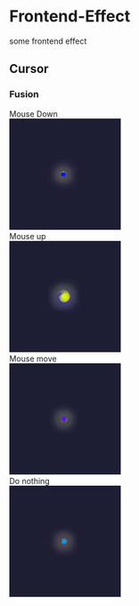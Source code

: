 # Frontend-Effect
some frontend effect
## Cursor
### Fusion
Mouse Down  
![Mouse Down](https://github.com/Alcostein/Frontend-Effect/blob/main/sample/Fusion_MouseDown.gif)  
Mouse up  
![Mouse up](https://github.com/Alcostein/Frontend-Effect/blob/main/sample/Fusion_MouseUp.gif)  
Mouse move  
![Mouse move](https://github.com/Alcostein/Frontend-Effect/blob/main/sample/Fusion_MouseMove.gif)  
Do nothing  
![Do nothing](https://github.com/Alcostein/Frontend-Effect/blob/main/sample/Fusion_DoNothing.gif)  

